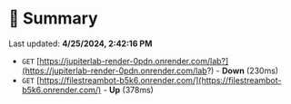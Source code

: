 # 📖 Summary
Last updated: **4/25/2024, 2:42:16 PM**

- `GET` [https://jupiterlab-render-0pdn.onrender.com/lab?](https://jupiterlab-render-0pdn.onrender.com/lab?) - **Down** (230ms)
- `GET` [https://filestreambot-b5k6.onrender.com/](https://filestreambot-b5k6.onrender.com/) - **Up** (378ms)
